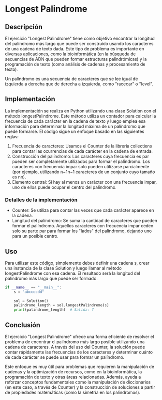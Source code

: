 # Longest Palindrome

## Descripción

El ejercicio "Longest Palindrome" tiene como objetivo encontrar la longitud del palíndromo más largo que puede ser construido usando los caracteres de una cadena de texto dada. Este tipo de problema es importante en diversas aplicaciones, como la bioinformática (en la búsqueda de secuencias de ADN que pueden formar estructuras palindrómicas) y la programación de texto (como análisis de cadenas y procesamiento de texto).

Un palíndromo es una secuencia de caracteres que se lee igual de izquierda a derecha que de derecha a izquierda, como "racecar" o "level".

## Implementación

La implementación se realiza en Python utilizando una clase Solution con el método longestPalindrome. Este método utiliza un contador para calcular la frecuencia de cada carácter en la cadena de texto y luego emplea esa información para determinar la longitud máxima de un palíndromo que puede formarse. El código sigue un enfoque basado en las siguientes reglas:

1. Frecuencia de caracteres: Usamos el Counter de la librería collections para contar las ocurrencias de cada carácter en la cadena de entrada.
2. Construcción del palíndromo: Los caracteres cuya frecuencia es par pueden ser completamente utilizados para formar el palíndromo. Los caracteres con frecuencia impar solo pueden utilizarse parcialmente (por ejemplo, utilizando n−1n−1 caracteres de un conjunto cuyo tamaño es nn).
3. Elemento central: Si hay al menos un carácter con una frecuencia impar, uno de ellos puede ocupar el centro del palíndromo.

### Detalles de la implementación

* Counter: Se utiliza para contar las veces que cada carácter aparece en la cadena.
* Longitud del palíndromo: Se suma la cantidad de caracteres que pueden formar el palíndromo. Aquellos caracteres con frecuencia impar ceden solo su parte par para formar los "lados" del palíndromo, dejando uno para un posible centro.

## Uso

Para utilizar este código, simplemente debes definir una cadena s, crear una instancia de la clase Solution y luego llamar al método longestPalindrome con esa cadena. El resultado será la longitud del palíndromo más largo que puede ser formado.

```python
if __name__ == "__main__":
    s = "abccccdd"
    
    sol = Solution()
    palindrome_length = sol.longestPalindrome(s)
    print(palindrome_length)  # Salida: 7
```

## Conclusión

El ejercicio "Longest Palindrome" ofrece una forma eficiente de resolver el problema de encontrar el palíndromo más largo posible utilizando una cadena de caracteres. A través del uso del Counter, la solución puede contar rápidamente las frecuencias de los caracteres y determinar cuánto de cada carácter se puede usar para formar un palíndromo.

Este enfoque es muy útil para problemas que requieren la manipulación de cadenas y la optimización de recursos, como en la bioinformática, la programación de texto y otras áreas relacionadas. Además, ayuda a reforzar conceptos fundamentales como la manipulación de diccionarios (en este caso, a través de Counter) y la construcción de soluciones a partir de propiedades matemáticas (como la simetría en los palíndromos).
